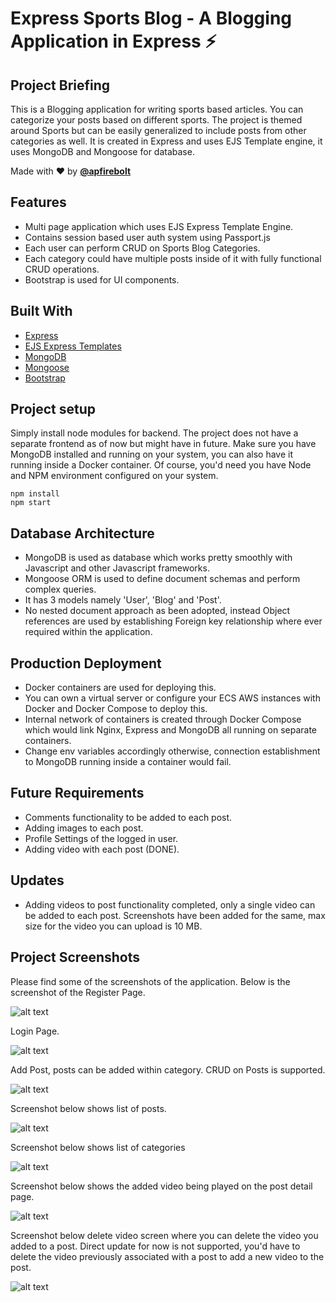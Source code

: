 # Express Sports Blog - A Blogging Application in Express ⚡️

## Project Briefing

This is a Blogging application for writing sports based articles. You can categorize your posts based on different sports. The project is themed around Sports but can be easily generalized to include posts from other categories as well. It is created in Express and uses EJS Template engine, it uses MongoDB and Mongoose for database.

Made with ❤️ by **[@apfirebolt](https://github.com/Apfirebolt/)**
## Features

- Multi page application which uses EJS Express Template Engine.
- Contains session based user auth system using Passport.js
- Each user can perform CRUD on Sports Blog Categories.
- Each category could have multiple posts inside of it with fully functional CRUD operations.
- Bootstrap is used for UI components. 

## Built With

* [Express](https://expressjs.com/)
* [EJS Express Templates](https://ejs.co/)
* [MongoDB](https://www.mongodb.com/)
* [Mongoose](https://mongoosejs.com/)
* [Bootstrap](https://getbootstrap.com/)

## Project setup

Simply install node modules for backend. The project does not have a separate frontend as of now but might have in future. Make sure you have MongoDB installed and running on your system, you can also have it running inside a Docker container. Of course, you'd need you have Node and NPM environment configured on your system.

```
npm install
npm start
```

## Database Architecture

- MongoDB is used as database which works pretty smoothly with Javascript and other Javascript frameworks. 
- Mongoose ORM is used to define document schemas and perform 
complex queries.
- It has 3 models namely 'User', 'Blog' and 'Post'.
- No nested document approach as been adopted, instead Object references are used by establishing Foreign key relationship where ever required within the application.

## Production Deployment

- Docker containers are used for deploying this.
- You can own a virtual server or configure your ECS AWS instances with Docker and Docker Compose to deploy this.
- Internal network of containers is created through Docker Compose which would link Nginx, Express and MongoDB all running on separate containers.
- Change env variables accordingly otherwise, connection establishment to MongoDB running inside a container would fail.

## Future Requirements

- Comments functionality to be added to each post.
- Adding images to each post.
- Profile Settings of the logged in user.
- Adding video with each post (DONE).

## Updates

- Adding videos to post functionality completed, only a single video can be added to each post. Screenshots have been added for the same, max size for the video you can upload is 10 MB.

## Project Screenshots

Please find some of the screenshots of the application. Below is the screenshot of the Register Page.

![alt text](./screenshots/register.png)

Login Page.

![alt text](./screenshots/login.png)

Add Post, posts can be added within category. CRUD on Posts is supported.

![alt text](./screenshots/create_post.png)

Screenshot below shows list of posts.

![alt text](./screenshots/post_list.png)

Screenshot below shows list of categories

![alt text](./screenshots/category_list.png)

Screenshot below shows the added video being played on the post detail page.

![alt text](./screenshots/video.png)

Screenshot below delete video screen where you can delete the video you added to a post. Direct update for now is not supported, you'd have to delete the video previously associated with a post to add a new video to the post.

![alt text](./screenshots/delete_video.png)


